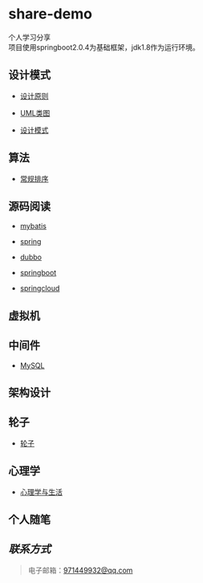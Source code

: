 share-demo
====
个人学习分享<br>
项目使用springboot2.0.4为基础框架，jdk1.8作为运行环境。
## 设计模式
* [设计原则](./src/test/resources/documents/designpattern/设计原则.md)

* [UML类图](./src/test/resources/documents/designpattern/UML类图.md)

* [设计模式](./src/test/resources/documents/designpattern/设计模式.md)

## 算法
* [常规排序](./src/main/java/com/yubiaohyb/sharedemo/algorithm/sort/package-info.java)


## 源码阅读
* [mybatis]()

* [spring]()

* [dubbo]()

* [springboot]()

* [springcloud]()

## 虚拟机

## 中间件
* [MySQL](./src/test/resources/documents/mysql/mysql.md)

## 架构设计

## 轮子
* [轮子](./src/test/resources/documents/wheels/wheels-overview.md)    

## 心理学
* [心理学与生活](./src/test/resources/documents/psychology/心理学与生活.md)

## 个人随笔

## *联系方式*
>电子邮箱：<971449932@qq.com>
